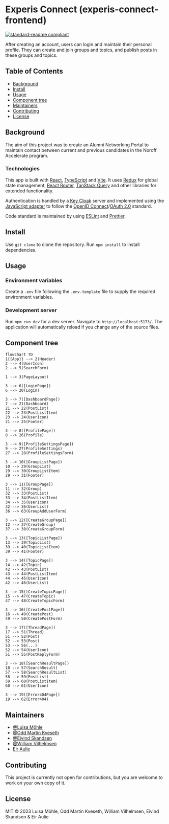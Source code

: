 # Experis Connect (experis-connect-frontend)

[![standard-readme compliant](https://img.shields.io/badge/standard--readme-OK-green.svg?style=flat-square)](https://github.com/RichardLitt/standard-readme)

After creating an account, users can login and maintain their personal profile. They can create and join groups and topics, and publish posts in these groups and topics.

## Table of Contents

- [Background](#Background)
- [Install](#Install)
- [Usage](#Usage)
- [Component tree](#component-tree)
- [Maintainers](#Maintainers)
- [Contributing](#Contributing)
- [License](#License)

## Background

The aim of this project was to create an Alumni Networking Portal to maintain contact between current and previous candidates in the Noroff Accelerate program.

### Technologies

This app is built with [React](https://react.dev/), [TypeScript](https://www.typescriptlang.org/) and [Vite](https://vitejs.dev/). It uses [Redux](https://redux.js.org/) for global state management, [React Router](https://reactrouter.com/), [TanStack Query](https://tanstack.com/query/latest) and other libraries for extended functionality.

Authentication is handled by a [Key Cloak](https://www.keycloak.org) server and implemented using the [JavaScript adapter](https://www.keycloak.org/docs/latest/securing_apps/#_javascript_adapter) to follow the [OpenID Connect](https://openid.net/connect/)/[OAuth 2.0](https://oauth.net/2/) standard.

Code standard is maintained by using [ESLint](https://eslint.org/) and [Prettier](https://prettier.io/).

## Install

Use `git clone` to clone the repository. Run `npm install` to install dependencies.

## Usage

### Environment variables

Create a `.env` file following the `.env.template` file to supply the required environment variables.

### Development server

Run `npm run dev` for a dev server. Navigate to `http://localhost:5173/`. The application will automatically reload if you change any of the source files.

## Component tree

```mermaid
flowchart TD
1{{App}} --> 2(Header)
2 --> 4(UserIcon)
2 --> 5(SearchForm)

1 --> 3(PageLayout)

3 --> 6([LoginPage])
6 --> 20(Login)

3 --> 7([DashboardPage])
7 --> 21(Dashboard)
21 --> 22(PostList)
22 --> 23(PostListItem)
23 --> 24(UserIcon)
21 --> 25(Footer)

3 --> 8([ProfilePage])
8 --> 26(Profile)

3 --> 9([ProfileSettingsPage])
9 --> 27(ProfileSettings)
27 --> 28(ProfileSettingsForm)

3 --> 10([GroupListPage])
10 --> 29(GroupList)
29 --> 30(GroupListItem)
29 --> 31(Footer)

3 --> 11([GroupPage])
11 --> 32(Group)
32 --> 33(PostList)
33 --> 34(PostListItem)
34 --> 35(UserIcon)
32 --> 36(UserList)
36 --> 63(GroupAddUserForm)

3 --> 12([CreateGroupPage])
12 --> 37(CreateGroup)
37 --> 38(CreateGroupForm)

3 --> 13([TopicListPage])
13 --> 39(TopicList)
39 --> 40(TopicListItem)
39 --> 41(Footer)

3 --> 14([TopicPage])
14 --> 42(Topic)
42 --> 43(PostList)
43 --> 44(PostListItem)
44 --> 45(UserIcon)
42 --> 46(UserList)

3 --> 15([CreateTopicPage])
15 --> 47(CreateTopic)
47 --> 48(CreateTopicForm)

3 --> 16([CreatePostPage])
16 --> 49(CreatePost)
49 --> 50(CreatePostForm)

3 --> 17([ThreadPage])
17 --> 51(Thread)
51 --> 52(Post)
52 --> 53(Post)
53 --> 56(...)
52 --> 54(UserIcon)
51 --> 55(PostReplyForm)

3 --> 18([SearchResultPage])
18 --> 57(SearchResult)
57 --> 58(SearchResultList)
58 --> 59(PostList)
59 --> 60(PostListItem)
60 --> 61(UserIcon)

3 --> 19([Error404Page])
19 --> 62(Error404)
```

## Maintainers

- [@Luisa Möhle](https://github.com/ansmeer)
- [@Odd Martin Kveseth](https://github.com/OddM91)
- [@Eivind Skandsen](https://github.com/Ddayisme)
- [@William Vilhelmsen](https://www.github.com/William-vil)
- [Eir Aulie]()

## Contributing

This project is currently not open for contributions, but you are welcome to work on your own copy of it.

## License

MIT © 2023 Luisa Möhle, Odd Martin Kveseth, William Vilhelmsen, Eivind Skandsen & Eir Aulie
